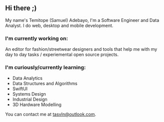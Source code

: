## Hi there ;)

My name's Temitope (Samuel) Adebayo, I'm a Software Engineer and Data Analyst. I do web, desktop and mobile development.

### I'm currently working on:

An editor for fashion/streetwear designers and tools that help me with my day to day tasks / experiemental open source projects.

### I'm curiously/currently learning:

- Data Analytics 
- Data Structures and Algorithms 
- SwiftUI 
- Systems Design
- Industrial Design
- 3D Hardware Modelling

You can contact me at <tasvln@outlook.com>.

